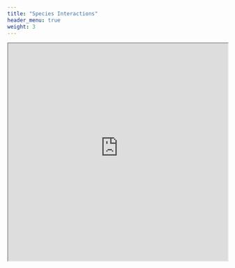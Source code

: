 ```yaml
---
title: "Species Interactions"
header_menu: true
weight: 3
---
```


<div style="width:100%; height:500px">
  <iframe src="https://vt-ecostudies-atlas.shinyapps.io/wildbee_interactions" height="100%" width="100%" allowtransparency="true">
  </iframe>
</div>